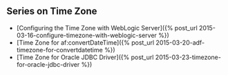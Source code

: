 ## Series on Time Zone

* [Configuring the Time Zone with WebLogic Server]({% post_url 2015-03-16-configure-timezone-with-weblogic-server %})
* [Time Zone for af:convertDateTime]({% post_url 2015-03-20-adf-timezone-for-convertdatetime %})
* [Time Zone for Oracle JDBC Driver]({% post_url 2015-03-23-timezone-for-oracle-jdbc-driver %})
